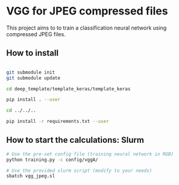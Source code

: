 # VGG for JPEG compressed files

This project aims to to train a classification neural network using compressed JPEG files.

## How to install

```bash

git submodule init
git submodule update

cd deep_template/template_keras/template_keras

pip install . --user

cd ../../..

pip install -r requirements.txt --user
```

## How to start the calculations: Slurm

```bash
# Use the pre-set config file (training neural network in RGB)
python training.py -c config/vggA/

# Use the provided slurm script (modify to your needs)
sbatch vgg_jpeg.sl
```